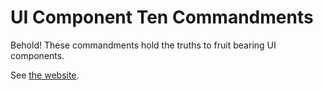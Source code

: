# UI Component Ten Commandments

Behold! These commandments hold the truths to fruit bearing UI components.

See [the website](https://cdaringe.github.io/ui-component-ten-commandments/).
